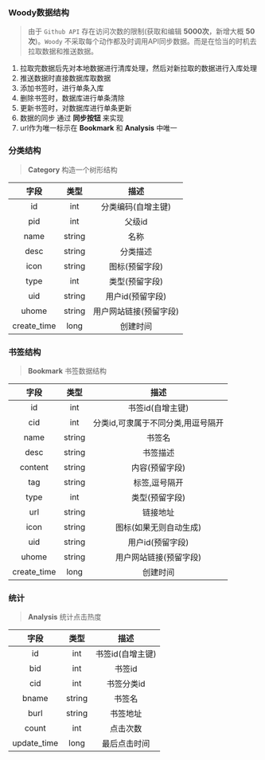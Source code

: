 ### Woody数据结构
> 由于 `Github API` 存在访问次数的限制(获取和编辑 **5000次**，新增大概 **50次**)。`Woody` 不采取每个动作都及时调用API同步数据。而是在恰当的时机去拉取数据和推送数据。

1. 拉取完数据后先对本地数据进行清库处理，然后对新拉取的数据进行入库处理
2. 推送数据时直接数据库取数据
3. 添加书签时，进行单条入库
4. 删除书签时，数据库进行单条清除
5. 更新书签时，对数据库进行单条更新
6. 数据的同步 通过 **同步按钮** 来实现
7. url作为唯一标示在 **Bookmark** 和 **Analysis** 中唯一

### 分类结构
> **Category** 构造一个树形结构

|字段|类型|描述|
|:---:|:---:|:--:|
|id|int|分类编码(自增主键)|
|pid|int|父级id|
|name|string|名称|
|desc|string|分类描述|
|icon|string|图标(预留字段)|
|type|int|类型(预留字段)|
|uid|string|用户id(预留字段)|
|uhome|string|用户网站链接(预留字段)|
|create_time|long|创建时间|

### 书签结构
> **Bookmark** 书签数据结构

|字段|类型|描述|
|:---:|:---:|:--:|
|id|int|书签id(自增主键)|
|cid|int|分类id,可隶属于不同分类,用逗号隔开|
|name|string|书签名|
|desc|string|书签描述|
|content|string|内容(预留字段)|
|tag|string|标签,逗号隔开|
|type|int|类型(预留字段)|
|url|string|链接地址|
|icon|string|图标(如果无则自动生成)|
|uid|string|用户id(预留字段)|
|uhome|string|用户网站链接(预留字段)|
|create_time|long|创建时间|

### 统计
> **Analysis** 统计点击热度

|字段|类型|描述|
|:---:|:---:|:--:|
|id|int|书签id(自增主键)|
|bid|int|书签id|
|cid|int|书签分类id|
|bname|string|书签名|
|burl|string|书签地址|
|count|int|点击次数|
|update_time|long|最后点击时间|
